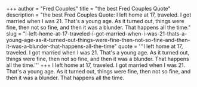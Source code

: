+++
author = "Fred Couples"
title = "the best Fred Couples Quote"
description = "the best Fred Couples Quote: I left home at 17, traveled. I got married when I was 21. That's a young age. As it turned out, things were fine, then not so fine, and then it was a blunder. That happens all the time."
slug = "i-left-home-at-17-traveled-i-got-married-when-i-was-21-thats-a-young-age-as-it-turned-out-things-were-fine-then-not-so-fine-and-then-it-was-a-blunder-that-happens-all-the-time"
quote = '''I left home at 17, traveled. I got married when I was 21. That's a young age. As it turned out, things were fine, then not so fine, and then it was a blunder. That happens all the time.'''
+++
I left home at 17, traveled. I got married when I was 21. That's a young age. As it turned out, things were fine, then not so fine, and then it was a blunder. That happens all the time.
